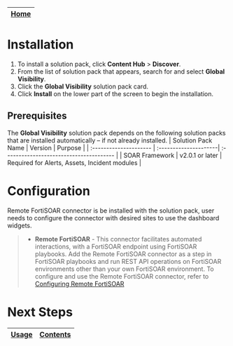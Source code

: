[Home](../README.md) |
|--------------------------------------------|

# Installation

1. To install a solution pack, click **Content Hub** > **Discover**.
2. From the list of solution pack that appears, search for and select **Global Visibility**.
3. Click the **Global Visibility** solution pack card.
4. Click **Install** on the lower part of the screen to begin the installation.

## Prerequisites
The **Global Visibility** solution pack depends on the following solution packs that are installed automatically &ndash; if not already installed.
| Solution Pack Name | Version | Purpose |
| :--------------------- | :---------------------| :--------------------------------------- |
| SOAR Framework | v2.0.1 or later | Required for Alerts, Assets, Incident modules |



# Configuration
Remote FortiSOAR connector is be installed with the solution pack, user needs to configure the connector with desired sites to use the dashboard widgets.

>* **Remote FortiSOAR** - This connector facilitates automated interactions, with a FortiSOAR endpoint using FortiSOAR playbooks. Add the Remote FortiSOAR connector as a step in FortiSOAR playbooks and run REST API operations on FortiSOAR environments other than your own FortiSOAR environment. To configure and use the Remote FortiSOAR connector, refer to [Configuring Remote FortiSOAR](https://docs.fortinet.com/fortisoar/connectors/remotefsr)


# Next Steps
| [Usage](./usage.md) | [Contents](./contents.md) |
|---------------------|---------------------------|